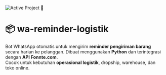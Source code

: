 ![Active Project](https://img.shields.io/badge/status-active-success?style=flat-square&logo=whatsapp&logoColor=white) 🚀

# 📦 wa-reminder-logistik
Bot WhatsApp otomatis untuk mengirim **reminder pengiriman barang** secara harian ke pelanggan. Dibuat menggunakan **Python** dan terintegrasi dengan **API Fonnte.com**.  
Cocok untuk kebutuhan **operasional logistik**, dropship, warehouse, dan toko online.
